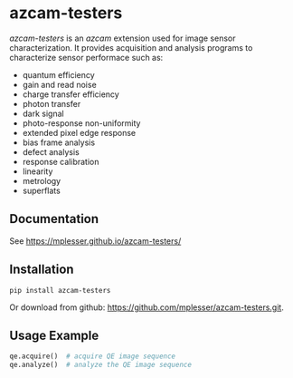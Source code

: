 # azcam-testers

*azcam-testers* is an *azcam* extension used for image sensor characterization. It provides acquisition and analysis programs to characterize sensor performace such as:

 - quantum efficiency
 - gain and read noise
 - charge transfer efficiency
 - photon transfer
 - dark signal
 - photo-response non-uniformity
 - extended pixel edge response
 - bias frame analysis
 - defect analysis
 - response calibration
 - linearity
 - metrology
 - superflats

## Documentation

See https://mplesser.github.io/azcam-testers/

## Installation

`pip install azcam-testers`

Or download from github: https://github.com/mplesser/azcam-testers.git.

## Usage Example

```python
qe.acquire()  # acquire QE image sequence 
qe.analyze()  # analyze the QE image sequence
```
